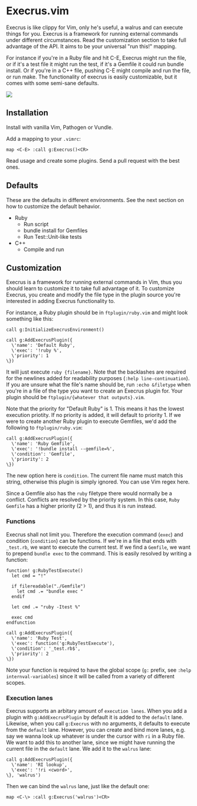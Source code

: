 # Execrus.vim

Execrus is like clippy for Vim, only he's useful, a walrus and can execute
things for you.  Execrus is a framework for running external commands under
different circumstances. Read the customization section to take full advantage
of the API. It aims to be your universal "run this!" mapping.

For instance if you're in a Ruby file and hit C-E, Execrus might run the file, or
if it's a test file it might run the test, if it's a Gemfile it could run bundle
install. Or if you're in a C++ file, pushing C-E might compile and run the
file, or run make. The functionality of execrus is easily customizable, but it
comes with some semi-sane defaults.

![](https://raw.github.com/Sirupsen/vim-execrus/master/demo.gif)

## Installation

Install with vanilla Vim, Pathogen or Vundle. 

Add a mapping to your `.vimrc`:

```vim
map <C-E> :call g:Execrus()<CR>
```

Read usage and create some plugins. Send a pull request with the best ones.

## Defaults

These are the defaults in different environments. See the next section on how to
customize the default behavior.

* Ruby
  - Run script 
  - bundle install for Gemfiles
  - Run Test::Unit-like tests
* C++
  - Compile and run

## Customization

Execrus is a framework for running external commands in Vim, thus you should
learn to customize it to take full advantage of it. To customize Execrus, you
create and modify the file type in the plugin source you're interested in adding
Execrus functionality to.

For instance, a Ruby plugin should be in `ftplugin/ruby.vim` and
might look something like this:

```vim
call g:InitializeExecrusEnvironment()

call g:AddExecrusPlugin({
  \'name': 'Default Ruby', 
  \'exec': '!ruby %', 
  \'priority': 1
\})
```

It will just execute `ruby {filename}`. Note that the backlashes are required
for the newlines added for readability purposes (`:help line-continuation`). If
  you are unsure what the file's name should be, run `:echo &filetype` when
  you're in a file of the type you want to create an Execrus plugin for. Your
  plugin should be `ftplugin/{whatever that outputs}.vim`.
  

Note that the priority for "Default Ruby" is 1. This means it has the lowest
execution priotity. If no priority is added, it will default to priority 1. If
we were to create another Ruby plugin to execute
Gemfiles, we'd add the following to `ftplugin/ruby.vim`:

```vim
call g:AddExecrusPlugin({
  \'name': 'Ruby Gemfile', 
  \'exec': '!bundle install --gemfile=%', 
  \'condition': 'Gemfile', 
  \'priority': 2
\})
```

The new option here is `condition`. The current file name must match this
string, otherwise this plugin is simply ignored. You can use Vim regex here.

Since a Gemfile also has the `ruby` filetype there would normally be a conflict.
Conflicts are resolved by the priority system. In this case, `Ruby Gemfile` has
a higher priority (2 > 1), and thus it is run instead.

### Functions

Execrus shall not limit you. Therefore the execution command (`exec`) and
condition (`condition`) can be functions. If we're in a file that ends with
`_test.rb`, we want to execute the current test. If we find a `Gemfile`, we want
to prepend `bundle exec` to the command. This is easily resolved by writing a
function:

```vim
function! g:RubyTestExecute()
  let cmd = "!"

  if filereadable("./Gemfile")
    let cmd .= "bundle exec "
  endif

  let cmd .= "ruby -Itest %"

  exec cmd
endfunction

call g:AddExecrusPlugin({
  \'name': 'Ruby Test',
  \'exec': function('g:RubyTestExecute'), 
  \'condition': '_test.rb$', 
  \'priority': 2
\})
```

Note your function is required to have the global scope (`g:` prefix, see `:help
internval-variables`) since it will be called from a variety of different
scopes.

### Execution lanes

Execrus supports an arbitary amount of `execution lanes`. When you add a plugin
with `g:AddExecrusPlugin` by default it is added to the `default` lane.
Likewise, when you call `g:Execrus` with no arguments, it defaults to execute
from the `default` lane. However, you can create and bind more lanes, e.g. say
we wanna look up whatever is under the cursor with `ri` in a Ruby file. We want
to add this to another lane, since we might have running the current file in the `default` lane.
We add it to the `walrus` lane:

```vim
call g:AddExecrusPlugin({
  \'name': 'RI lookup',
  \'exec': '!ri <cword>', 
\}, 'walrus')
```

Then we can bind the `walrus` lane, just like the default one:

```vim
map <C-\> :call g:Execrus('walrus')<CR>
```
